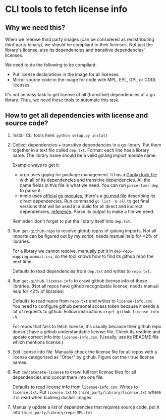 # CLI tools to fetch license info

## Why we need this?

When we release third party images (can be considered as redistributing third
party binary), we should be compliant to their licenses. Not just the library's
license, also its dependencies and transitive dependencies' licenses.

We need to do the following to be compliant:
* Put license declarations in the image for all licenses.
* Mirror source code in the image for code with MPL, EPL, GPL or CDDL licenses.

It's not an easy task to get license of all (transitive) dependencies of a go
library. Thus, we need these tools to automate this task.

## How to get all dependencies with license and source code?

1. Install CLI tools here: `python setup.py install`
1. Collect dependencies + transitive dependencies in a go library. Put them together in a text file called `dep.txt`. Format: each line has a library name. The library name should be a valid golang import module name.

    Example ways to get it:
    * argo uses gopkg for package management. It has a [Gopkg.lock file](https://github.com/argoproj/argo/blob/master/Gopkg.lock)
    with all of its dependencies and transitive dependencies. All the name fields in this file is what we need. You can run `parse-toml-dep` to parse it.
    * minio uses [official go modules](https://blog.golang.org/using-go-modules), there's a [go.mod file](https://github.com/minio/minio/blob/master/go.mod) describing its direct dependencies. Run command `go list -m all` to get final versions that will be used in a build for all direct and indirect dependencies, [reference](https://github.com/golang/go/wiki/Modules#daily-workflow). Parse its output to make a file we need.

    Reminder: don't forget to put the library itself into `dep.txt`.
1. Run `get-github-repo` to resolve github repos of golang imports. Not all
imports can be figured out by my script, needs manual help for <2% of libraries.

    For a library we cannot resolve, manually put it in `dep-repo-mapping.manual.csv`, so the tool knows how to find its github repo the next time.

    Defaults to read dependencies from `dep.txt` and writes to `repo.txt`.
1. Run `get-github-license-info` to crawl github license info of these libraries. (Not all repos have github recognizable license, needs manual help for <2% of libraries)

    Defaults to read repos from `repo.txt` and writes to `license-info.csv`. You
    need to configure github personal access token because it sends a lot of
    requests to github. Follow instructions in `get-github-license-info -h`.

    For repos that fails to fetch license, it's usually because their github repo
    doesn't have a github understandable license file. Check its readme and
    update correct info into `license-info.csv`. (Usually, use its README file which mentions license.)
1. Edit license info file. Manually check the license file for all repos with a license categorized as "Other" by github. Figure out their true license names.
1. Run `concatenate-license` to crawl full text license files for all dependencies and concat them into one file.

    Defaults to read license info from `license-info.csv`. Writes to `license.txt`.
    Put `license.txt` to `third_party/library/license.txt` where it is read when building docker images.
1. Manually update a list of dependencies that requires source code, put it into `third_party/library/repo-MPL.txt`.
